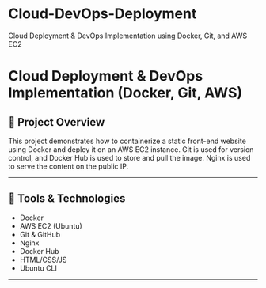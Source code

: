 # Cloud-DevOps-Deployment
Cloud Deployment &amp; DevOps Implementation using Docker, Git, and AWS EC2

# Cloud Deployment & DevOps Implementation (Docker, Git, AWS)

## 🚀 Project Overview

This project demonstrates how to containerize a static front-end website using Docker and deploy it on an AWS EC2 instance. Git is used for version control, and Docker Hub is used to store and pull the image. Nginx is used to serve the content on the public IP.

---

## 🔧 Tools & Technologies

- Docker  
- AWS EC2 (Ubuntu)  
- Git & GitHub  
- Nginx  
- Docker Hub  
- HTML/CSS/JS  
- Ubuntu CLI  

---




